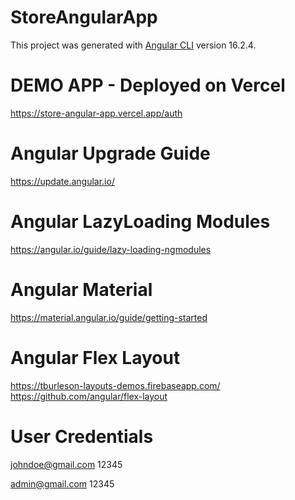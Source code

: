 # StoreAngularApp

This project was generated with [Angular CLI](https://github.com/angular/angular-cli) version 16.2.4.

# DEMO APP - Deployed on Vercel
https://store-angular-app.vercel.app/auth

# Angular Upgrade Guide 
https://update.angular.io/

# Angular LazyLoading Modules
https://angular.io/guide/lazy-loading-ngmodules

# Angular Material
https://material.angular.io/guide/getting-started

# Angular Flex Layout 
https://tburleson-layouts-demos.firebaseapp.com/
https://github.com/angular/flex-layout

# User Credentials

johndoe@gmail.com
12345

admin@gmail.com
12345